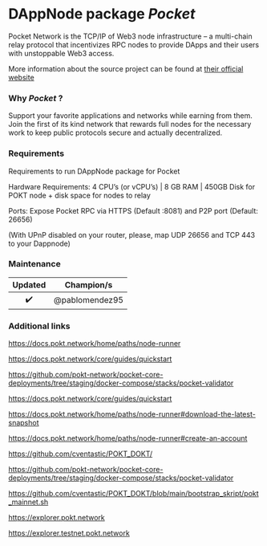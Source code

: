 <!-- :female_detective: Looking for a new champion -->

# DAppNode package _Pocket_

<!--DAppNode package logo (could be added with an hyperlink to a youtube video): -->

<!--Brief introduction about the source project (official project definition is an option): -->
Pocket Network is the TCP/IP of Web3 node infrastructure – a multi-chain relay protocol that incentivizes RPC nodes to provide DApps and their users with unstoppable Web3 access.

More information about the source project can be found at [their official website](https://pokt.network)

### Why _Pocket_ ?

<!--What can you do with this package?: -->

Support your favorite applications and networks while earning from them. Join the first of its kind network that rewards full nodes for the necessary work to keep public protocols secure and actually decentralized.

### Requirements

Requirements to run DAppNode package for Pocket

<!--Requirements to run the dappnode package in a list: -->

Hardware Requirements: 4 CPU’s (or vCPU’s) | 8 GB RAM | 450GB Disk for POKT node + disk space for nodes to relay 

Ports: Expose Pocket RPC via HTTPS (Default :8081) and P2P port (Default: 26656)

(With UPnP disabled on your router, please, map UDP 26656 and TCP 443 to your Dappnode)

### Maintenance

<!--Table with champion/s mantainers, versions and update status -->
<!--UPDATED: :x: OR :heavy_check_mark: -->

|      Updated       |   Champion/s   |
| :----------------: | :------------: |
| :heavy_check_mark: | @pablomendez95 |

### Additional links

https://docs.pokt.network/home/paths/node-runner

https://docs.pokt.network/core/guides/quickstart

https://github.com/pokt-network/pocket-core-deployments/tree/staging/docker-compose/stacks/pocket-validator

https://docs.pokt.network/core/guides/quickstart

https://docs.pokt.network/home/paths/node-runner#download-the-latest-snapshot

https://docs.pokt.network/home/paths/node-runner#create-an-account

https://github.com/cventastic/POKT_DOKT/

https://github.com/pokt-network/pocket-core-deployments/tree/staging/docker-compose/stacks/pocket-validator

https://github.com/cventastic/POKT_DOKT/blob/main/bootstrap_skript/pokt_mainnet.sh

https://explorer.pokt.network

https://explorer.testnet.pokt.network
